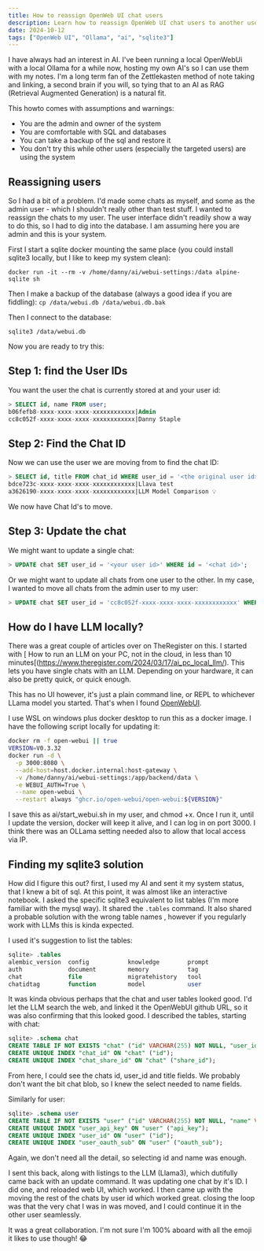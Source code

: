 ```yaml
---
title: How to reassign OpenWeb UI chat users
description: Learn how to reassign OpenWeb UI chat users to another user.
date: 2024-10-12
tags: ["OpenWeb UI", "Ollama", "ai", "sqlite3"]
---
```

I have always had an interest in AI. I've been running a local OpenWebUi with a local Ollama for a while now, hosting my own AI's so I can use them with my notes. I'm a long term fan of the Zettlekasten method of note taking and linking, a second brain if you will, so tying that to an AI as RAG (Retrieval Augmented Generation) is a natural fit.

This howto comes with assumptions and warnings:

- You are the admin and owner of the system
- You are comfortable with SQL and databases
- You can take a backup of the sql and restore it
- You don't try this while other users (especially the targeted users) are using the system

## Reassigning users

So I had a bit of a problem. I'd made some chats as myself, and some as the admin user - which I shouldn't really other than test stuff. I wanted to reassign the chats to my user. The user interface didn't readily show a way to do this, so I had to dig into the database. I am assuming here you are admin and this is your system.

First I start a sqlite docker mounting the same place (you could install sqlite3 locally, but I like to keep my system clean):

`docker run -it --rm -v /home/danny/ai/webui-settings:/data alpine-sqlite sh`

Then I make a backup of the database (always a good idea if you are fiddling):
`cp /data/webui.db /data/webui.db.bak`

Then I connect to the database:

`sqlite3 /data/webui.db`

Now you are ready to try this:

## Step 1: find the User IDs

You want the user the chat is currently stored at and your user id:

```sql
> SELECT id, name FROM user;
b06fefb8-xxxx-xxxx-xxxx-xxxxxxxxxxxx|Admin
cc8c052f-xxxx-xxxx-xxxx-xxxxxxxxxxxx|Danny Staple
```

## Step 2: Find the Chat ID

Now we can use the user we are moving from to find the chat ID:

```sql
> SELECT id, title FROM chat_id WHERE user_id = '<the original user id>';
bdce723c-xxxx-xxxx-xxxx-xxxxxxxxxxxx|Llava test
a3626190-xxxx-xxxx-xxxx-xxxxxxxxxxxx|LLM Model Comparison 💡
```

We now have Chat Id's to move.

## Step 3: Update the chat

We might want to update a single chat:

```sql
> UPDATE chat SET user_id = '<your user id>' WHERE id = '<chat id>';
```

Or we might want to update all chats from one user to the other. In my case, I wanted to move all chats from the admin user to my user:

```sql
> UPDATE chat SET user_id = 'cc8c052f-xxxx-xxxx-xxxx-xxxxxxxxxxxx' WHERE user_id = 'b06fefb8-xxxx-xxxx-xxxx-xxxxxxxxxxxx';
```

## How do I have LLM locally?

There was a great couple of articles over on TheRegister on this. I started with [
How to run an LLM on your PC, not in the cloud, in less than 10 minutes[(https://www.theregister.com/2024/03/17/ai_pc_local_llm/). This lets you have single chats with an LLM. Depending on your hardware, it can also be pretty quick, or quick enough.

This has no UI however, it's just a plain command line, or REPL to whichever LLama model you started. That's when I found [OpenWebUI](https://github.com/open-webui/open-webui).

I use WSL on windows plus docker desktop to run this as a docker image. I have the following script locally for updating it:

```bash
docker rm -f open-webui || true
VERSION=V0.3.32
docker run -d \
  -p 3000:8080 \
  --add-host=host.docker.internal:host-gateway \
  -v /home/danny/ai/webui-settings:/app/backend/data \
  -e WEBUI_AUTH=True \
  --name open-webui \
  --restart always "ghcr.io/open-webui/open-webui:${VERSION}"
```

I save this as ai/start_webui.sh in my user, and chmod +x. Once I run it, until I update the version, docker will keep it alive, and I can log in on port 3000.
I think there was an OLLama setting needed also to allow that local access via IP.

## Finding my sqlite3 solution

How did I figure this out? first, I used my AI and sent it my system status, that I knew a bit of sql. At this point, it was almost like an interactive notebook.
I asked the specific sqlite3 equivalent to list tables (I'm more familiar with the mysql way). It shared the `.tables` command. It also shared a probable solution with the wrong table names , however if you regularly work with LLMs this is kinda expected.

I used it's suggestion to list the tables:


```sql
sqlite> .tables
alembic_version  config           knowledge        prompt
auth             document         memory           tag
chat             file             migratehistory   tool
chatidtag        function         model            user
```

It was kinda obvious perhaps that the chat and user tables looked good. I'd let the LLM search the web, and linked it the OpenWebUI github URL, so it was also confirming that this looked good.
I described the tables, starting with chat:

```sql
sqlite> .schema chat
CREATE TABLE IF NOT EXISTS "chat" ("id" VARCHAR(255) NOT NULL, "user_id" VARCHAR(255) NOT NULL, "title" TEXT NOT NULL NOT NULL, "chat" TEXT NOT NULL, "share_id" VARCHAR(255), "archived" INTEGER NOT NULL, "created_at" DATETIME NOT NULL NOT NULL, "updated_at" DATETIME NOT NULL NOT NULL);
CREATE UNIQUE INDEX "chat_id" ON "chat" ("id");
CREATE UNIQUE INDEX "chat_share_id" ON "chat" ("share_id");
```

From here, I could see the chats id, user_id and title fields. We probably don't want the bit chat blob, so I knew the select needed to name fields.

Similarly for user:

```sql
sqlite> .schema user
CREATE TABLE IF NOT EXISTS "user" ("id" VARCHAR(255) NOT NULL, "name" VARCHAR(255) NOT NULL, "email" VARCHAR(255) NOT NULL, "role" VARCHAR(255) NOT NULL, "profile_image_url" TEXT NOT NULL NOT NULL, "api_key" VARCHAR(255), "created_at" INTEGER NOT NULL NOT NULL, "updated_at" INTEGER NOT NULL NOT NULL, "last_active_at" INTEGER NOT NULL NOT NULL, "settings" TEXT, "info" TEXT, "oauth_sub" TEXT);
CREATE UNIQUE INDEX "user_api_key" ON "user" ("api_key");
CREATE UNIQUE INDEX "user_id" ON "user" ("id");
CREATE UNIQUE INDEX "user_oauth_sub" ON "user" ("oauth_sub");
```

Again, we don't need all the detail, so selecting id and name was enough.

I sent this back, along with listings to the LLM (Llama3), which dutifully came back with an update command. It was updating one chat by it's ID. I did one, and reloaded web UI, which worked.
I then came up with the moving the rest of the chats by user id which worked great. closing the loop was that the very chat I was in was moved, and I could continue it in the other user seamlessly.

It was a great collaboration. I'm not sure I'm 100% aboard with all the emoji it likes to use though! 😂
